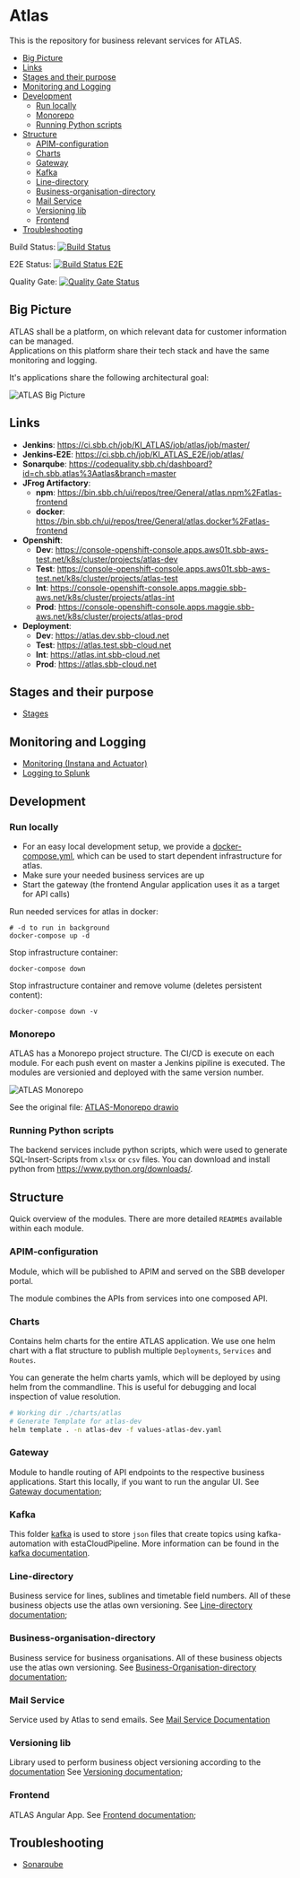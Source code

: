 # Atlas

This is the repository for business relevant services for ATLAS.

<!-- toc -->

- [Big Picture](#big-picture)
- [Links](#links)
- [Stages and their purpose](#stages-and-their-purpose)
- [Monitoring and Logging](#monitoring-and-logging)
- [Development](#development)
  * [Run locally](#run-locally)
  * [Monorepo](#monorepo)
  * [Running Python scripts](#running-python-scripts)
- [Structure](#structure)
  * [APIM-configuration](#apim-configuration)
  * [Charts](#charts)
  * [Gateway](#gateway)
  * [Kafka](#kafka)
  * [Line-directory](#line-directory)
  * [Business-organisation-directory](#business-organisation-directory)
  * [Mail Service](#mail-service)
  * [Versioning lib](#versioning-lib)
  * [Frontend](#frontend)
- [Troubleshooting](#troubleshooting)

<!-- tocstop -->

Build Status: [![Build Status](https://ci.sbb.ch/job/KI_ATLAS/job/atlas/job/master/badge/icon)](https://ci.sbb.ch/job/KI_ATLAS/job/atlas/job/master/)

E2E Status: [![Build Status E2E](https://ci.sbb.ch/job/KI_ATLAS_E2E/job/atlas/job/master/badge/icon)](https://ci.sbb.ch/job/KI_ATLAS_E2E/job/atlas/job/master/)

Quality Gate: [![Quality Gate Status](https://codequality.sbb.ch/api/project_badges/measure?project=ch.sbb.atlas%3Aatlas&metric=alert_status)](https://codequality.sbb.ch/dashboard?id=ch.sbb.atlas%3Aatlas)

## Big Picture

ATLAS shall be a platform, on which relevant data for customer information can be managed. \
Applications on this platform share their tech stack and have the same monitoring and logging.

It's applications share the following architectural goal:

![ATLAS Big Picture](documentation/ATLAS_Infrastruktur.svg)

## Links

- **Jenkins**: https://ci.sbb.ch/job/KI_ATLAS/job/atlas/job/master/
- **Jenkins-E2E**: https://ci.sbb.ch/job/KI_ATLAS_E2E/job/atlas/
- **Sonarqube**: https://codequality.sbb.ch/dashboard?id=ch.sbb.atlas%3Aatlas&branch=master
- **JFrog Artifactory**:
  - **npm**: https://bin.sbb.ch/ui/repos/tree/General/atlas.npm%2Fatlas-frontend
  - **docker**: https://bin.sbb.ch/ui/repos/tree/General/atlas.docker%2Fatlas-frontend
- **Openshift**:
  - **Dev**: https://console-openshift-console.apps.aws01t.sbb-aws-test.net/k8s/cluster/projects/atlas-dev
  - **Test**: https://console-openshift-console.apps.aws01t.sbb-aws-test.net/k8s/cluster/projects/atlas-test
  - **Int**: https://console-openshift-console.apps.maggie.sbb-aws.net/k8s/cluster/projects/atlas-int
  - **Prod**: https://console-openshift-console.apps.maggie.sbb-aws.net/k8s/cluster/projects/atlas-prod
- **Deployment**:
  - **Dev**: https://atlas.dev.sbb-cloud.net
  - **Test**: https://atlas.test.sbb-cloud.net
  - **Int**: https://atlas.int.sbb-cloud.net
  - **Prod**: https://atlas.sbb-cloud.net

## Stages and their purpose
* [Stages](documentation/stages.md)

## Monitoring and Logging
* [Monitoring (Instana and Actuator)](documentation/Monitoring.md)
* [Logging to Splunk](documentation/Logging.md)

## Development
### Run locally

- For an easy local development setup, we provide a [docker-compose.yml](docker-compose.yml), which can be used to start dependent infrastructure for atlas.
- Make sure your needed business services are up
- Start the gateway (the frontend Angular application uses it as a target for API calls)


Run needed services for atlas in docker:
~~~
# -d to run in background
docker-compose up -d
~~~

Stop infrastructure container:
~~~
docker-compose down
~~~

Stop infrastructure container and remove volume (deletes persistent content):
~~~
docker-compose down -v 
~~~

### Monorepo

ATLAS has a Monorepo project structure. The CI/CD is execute on each module. For each push event on master
a Jenkins pipiline is executed. The modules are versionied and deployed with the same version number.

![ATLAS Monorepo](documentation/ATLAS-Mono-Repo-Migration.png)

See the original file: [ATLAS-Monorepo drawio](https://confluence.sbb.ch/display/~e539196/ATLAS+Mono+Repo+migration)

### Running Python scripts

The backend services include python scripts, which were used to generate SQL-Insert-Scripts from `xlsx` or `csv` files.
You can download and install python from https://www.python.org/downloads/.

## Structure

Quick overview of the modules. There are more detailed `README`s available within each module.

### APIM-configuration

Module, which will be published to APIM and served on the SBB developer portal.

The module combines the APIs from services into one composed API.

### Charts

Contains helm charts for the entire ATLAS application. 
We use one helm chart with a flat structure to publish multiple `Deployments`, `Services` and `Routes`.

You can generate the helm charts yamls, which will be deployed by using helm from the commandline. 
This is useful for debugging and local inspection of value resolution.

```bash
# Working dir ./charts/atlas
# Generate Template for atlas-dev
helm template . -n atlas-dev -f values-atlas-dev.yaml
```

### Gateway

Module to handle routing of API endpoints to the respective business applications. Start this locally, if you want to run the angular UI.
See [Gateway documentation](gateway/README.md);

### Kafka

This folder [kafka](kafka) is used to store `json` files that create topics using kafka-automation with estaCloudPipeline.
More information can be found in the [kafka documentation](documentation/kafka.md).

### Line-directory

Business service for lines, sublines and timetable field numbers. All of these business objects use the atlas own versioning.
See [Line-directory documentation](line-directory/README.md);

### Business-organisation-directory

Business service for business organisations. All of these business objects use the atlas own versioning.
See [Business-Organisation-directory documentation](business-organisation-directory/README.md);

### Mail Service

Service used by Atlas to send emails. See [Mail Service Documentation](mail/README.md)


### Versioning lib

Library used to perform business object versioning according to the [documentation](https://confluence.sbb.ch/pages/viewpage.action?spaceKey=ATLAS&title=%5BATLAS%5D+8.7+Versionierung)
See [Versioning documentation](versioning/README.md);


### Frontend
ATLAS Angular App. See [Frontend documentation](frontend/README.md);

## Troubleshooting

* [Sonarqube](documentation/Troubleshooting.md)
